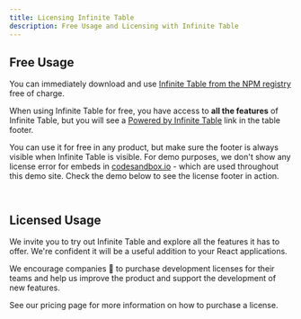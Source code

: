 ```yaml
---
title: Licensing Infinite Table
description: Free Usage and Licensing with Infinite Table
---
```


## Free Usage

You can immediately download and use [Infinite Table from the NPM registry](https://www.npmjs.com/package/@infinite-table/infinite-react) free of charge.

<Note>

When using Infinite Table for free, you have access to **all the features** of Infinite Table, but you will see a [Powered by Infinite Table](https://infinite-table.com) link in the table footer.

</Note>

You can use it for free in any product, but make sure the footer is always visible when Infinite Table is visible. For demo purposes, we don't show any license error for embeds in [codesandbox.io](https://codesandbox.io) - which are used throughout this demo site. Check the demo below to see the license footer in action.

<Sandpack title="Invalid License Demo">

```ts file="invalid-license.page.tsx"

```

```ts file="data.tsx"

```

</Sandpack>

## Licensed Usage

We invite you to try out Infinite Table and explore all the features it has to offer. We're confident it will be a useful addition to your React applications.

We encourage companies 🙌 to purchase development licenses for their teams and help us improve the product and support the development of new features.

<HeroCards>
<YouWillLearnCard title="See Pricing" path="/pricing">
See our pricing page for more information on how to purchase a license.
</YouWillLearnCard>

</HeroCards>
